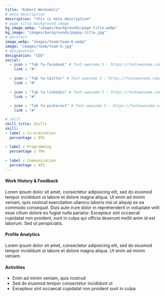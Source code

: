 ```yaml
---
title: "Kobert Wonkomoli"
# meta description
description: "this is meta description"
# page title background image
bg_image_webp: "images/backgrounds/page-title.webp"
bg_image: "images/backgrounds/poppy-title.jpg"
# portrait
image_webp: "images/team/team-6.webp"
image: "images/team/team-6.jpg"
# designation
designation: "CEO"
social:
  - icon : "fab fa-facebook" # font-awesome 5 : https://fontawesome.com/icons/
    link : "#"
    
  - icon : "fab fa-twitter" # font-awesome 5 : https://fontawesome.com/icons/
    link : "#"
    
  - icon : "fab fa-linkedin" # font-awesome 5 : https://fontawesome.com/icons/
    link : "#"
    
  - icon : "fab fa-pinterest" # font-awesome 5 : https://fontawesome.com/icons/
    link : "#"

# skill
skill_title: Skills
skill:
- label : Co-ordination
  percentage : 85%
  
- label : Programming
  percentage : 79%
  
- label : Communication
  percentage : 95%
---
```


#### Work History & Feedback
Lorem ipsum dolor sit amet, consectetur adipisicing elit, sed do eiusmod tempor incididunt ut labore et dolore magna aliqua. Ut enim ad minim veniam, quis nostrud exercitation ullamco laboris nisi ut aliquip ex ea commodo consequat. Duis aute irure dolor in reprehenderit in voluptate velit esse cillum dolore eu fugiat nulla pariatur. Excepteur sint occaecat cupidatat non proident, sunt in culpa qui officia deserunt mollit anim id est laborum. Sed ut perspiciatis.

#### Profile Analytics
Lorem ipsum dolor sit amet, consectetur adipisicing elit, sed do eiusmod tempor incididunt ut labore et dolore magna aliqua. Ut enim ad minim veniam.

#### Activities
* Enim ad minim veniam, quis nostrud
* Sed do eiusmod tempor consectetur incididunt ut
* Excepteur sint occaecat cupidatat non proident sunt in culpa
